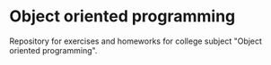 # Object oriented programming

Repository for exercises and homeworks for college subject "Object oriented programming".
